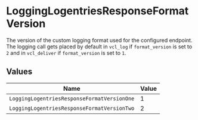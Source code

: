 # LoggingLogentriesResponseFormatVersion

The version of the custom logging format used for the configured endpoint. The logging call gets placed by default in `vcl_log` if `format_version` is set to `2` and in `vcl_deliver` if `format_version` is set to `1`.



## Values

| Name                                        | Value                                       |
| ------------------------------------------- | ------------------------------------------- |
| `LoggingLogentriesResponseFormatVersionOne` | 1                                           |
| `LoggingLogentriesResponseFormatVersionTwo` | 2                                           |